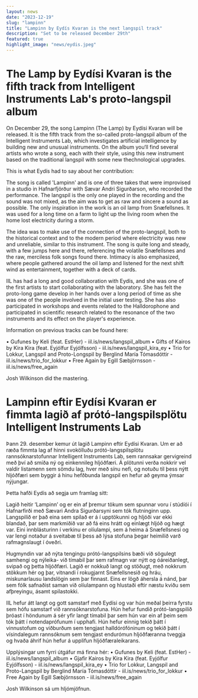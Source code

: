 ```yaml
---
layout: news
date: "2023-12-19"
slug: "lampinn"
title: "Lampinn by Eydís Kvaran is the next langspil track"
description: "Set to be released December 29th"
featured: true
highlight_image: "news/eydis.jpeg"
---
```


<script>
    import CaptionedImage from "../../components/Images/CaptionedImage.svelte"
</script>

<CaptionedImage
    src="news/Lampinn.png"
    alt="A black and white picture of an oil lamp on a wall, with the release frame"
    caption="Lampinn by Eydís Kvaran"
/>

# The Lamp by Eydísi Kvaran is the fifth track from Intelligent Instruments Lab's proto-langspil album

On December 29, the song Lampinn (The Lamp) by Eydísi Kvaran will be released. It is the fifth track from the so-called proto-langspil album of the Intelligent Instruments Lab, which investigates artificial intelligence by building new and unusual instruments. On the album you‘ll find several artists who wrote a song, each with their style, using this new instrument based on the traditional langspil with some new thechnological upgrades.

This is what Eydís had to say about her contribution:

The song is called 'Lampinn' and is one of three takes that were improvised in a studio in Hafnarfjörður with Sævar Andri Sigurðarson, who recorded the performance. The langspil is the only one played in the recording and the sound was not mixed, as the aim was to get as raw and sincere a sound as possible. The only inspiration in the work is an oil lamp from  Snæfellsnes. It was used for a long time on a farm to light up the living room when the home lost electricity during a storm.

The idea was to make use of the connection of the proto-langspil, both to the historical context and to the modern period where electricity was new and unreliable, similar to this instrument. The song is quite long and steady, with a few jumps here and there, referencing the volatile Snæfellsnes and the raw, merciless folk songs found there. Intimacy is also emphasized, where people gathered around the oil lamp and listened for the next shift wind as entertainment, together with a deck of cards.

IIL has had a long and good collaboration with Eydís, and she was one of the first artists to start collaborating with the laboratory. She has felt the proto-long game develop in her hands over a long period of time as she was one of the people involved in the initial user testing. She has also participated in workshops and events related to the Halldorophone and participated in scientific research related to the resonance of the two instruments and its effect on the player's experience.

Information on previous tracks can be found here:

• Gufunes by Keli (feat. EstHer) - iil.is/news/langspil_album 
• Gifts of Kairos by Kira Kira (feat. Eyjólfur Eyjólfsson) - iil.is/news/langspil_kira_ey 
• Trio for Lokkur, Langspil and Proto-Longspil by Berglind María Tómasdóttir - iil.is/news/trio_for_lokkur
• Free Again by Egill Sæbjörnsson - iil.is/news/free_again

Josh Wilkinson did the mastering.


<CaptionedImage
    src="news/eydis.jpeg"
    alt="Young woman playing an instrument at the IIL" 
    caption="Eydís Kvaran"/>
 
# Lampinn eftir Eydísi Kvaran er fimmta lagið af prótó-langspilsplötu Intelligent Instruments Lab

Þann 29. desember kemur út lagið Lampinn eftir Eydísi Kvaran. Um er að ræða fimmta lag af hinni svokölluðu prótó-langspilsplötu rannsóknarstofunnar Intelligent Instruments Lab, sem rannsakar gervigreind með því að smíða ný og einkennileg hljóðfæri. Á plötunni verða nokkrir vel valdir listamenn sem sömdu lag, hver með sínu nefi, og notuðu til þess nýtt hljóðfæri sem byggir á hinu hefðbunda langspil en hefur að geyma ýmsar nýjungar.

Þetta hafði Eydís að segja um framlag sitt:

Lagið heitir ‘Lampinn’ og er ein af þremur tökum sem spunnar voru í stúdíói í Hafnarfirði með Sævari Andra Sigurðarsyni sem tók flutninginn upp. Langspilið er það eina sem spilað er á í upptökunni og hljóði var ekki blandað, þar sem markmiðið var að fá eins hrátt og einlægt hljóð og hægt var. Eini innblásturinn í verkinu er olíulampi, sem á heima á Snæfellsnesi og var lengi notaður á sveitabæ til þess að lýsa stofuna þegar heimilið varð rafmagnslaugt í óveðri. 

Hugmyndin var að nýta tengingu prótó-langspilsins bæði við sögulegt samhengi og nýleika- við tímabil þar sem rafmagn var nýtt og óáreiðanlegt, svipað og þetta hljóðfæri. Lagið er nokkuð langt og stöðugt, með nokkrum stökkum hér og þar, vitnandi í rokugjarnt Snæfellsnesið og hráu, miskunarlausu landslögin sem þar finnast. Eins er lögð áhersla á nánd, þar sem fólk safnaðist saman við olíulampann og hlustaði eftir næstu kviðu sem afþreyingu, ásamt spilastokki.

IIL hefur átt langt og gott samstarf með Eydísi og var hún meðal þeirra fyrstu sem hófu samstarf við rannsóknarstofuna. Hún hefur fundið prótó-langspilið þróast í höndunum á sér yfir langt tímabil þar sem hún var ein af þeim sem tók þátt í notendaprófunum í upphafi. Hún hefur einnig tekið þátt í vinnustofum og viðburðum sem tengjast halldórófóninum og tekið þátt í vísindalegum rannsóknum sem tengjast endurómun hljóðfæranna tveggja og hvaða áhrif hún hefur á upplifun hljóðfæraleikarans. 

Upplýsingar um fyrri útgáfur má finna hér:
•    Gufunes by Keli (feat. EstHer) - iil.is/news/langspil_album
•    Gjafir Kairos by Kira Kira (feat. Eyjólfur Eyjólfsson) - iil.is/news/langspil_kira_ey
•    Trio for Lokkur, Langspil and Proto-Langspil by Berglind María Tómasdóttir - iil.is/news/trio_for_lokkur
•    Free Again by Egill Sæbjörnsson - iil.is/news/free_again

Josh Wilkinson sá um hljómjöfnun.
